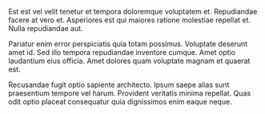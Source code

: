 Est est vel velit tenetur et tempora doloremque voluptatem et. Repudiandae facere at vero et. Asperiores est qui maiores ratione molestiae repellat et. Nulla repudiandae aut.
 Pariatur enim error perspiciatis quia totam possimus. Voluptate deserunt amet id. Sed illo tempora repudiandae inventore cumque. Amet optio laudantium eius officia. Amet dolores quam voluptate magnam et quaerat est.
 Recusandae fugit optio sapiente architecto. Ipsum saepe alias sunt praesentium tempore vel harum. Provident veritatis minima repellat. Quas odit optio placeat consequatur quia dignissimos enim eaque neque.